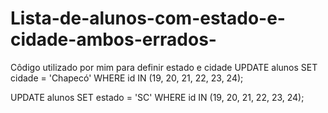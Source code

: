 # Lista-de-alunos-com-estado-e-cidade-ambos-errados-

Côdigo utilizado por mim para definir estado e cidade
UPDATE alunos
SET cidade = 'Chapecó'
WHERE id IN (19, 20, 21, 22, 23, 24);

UPDATE alunos
SET estado = 'SC'
WHERE id IN (19, 20, 21, 22, 23, 24);
